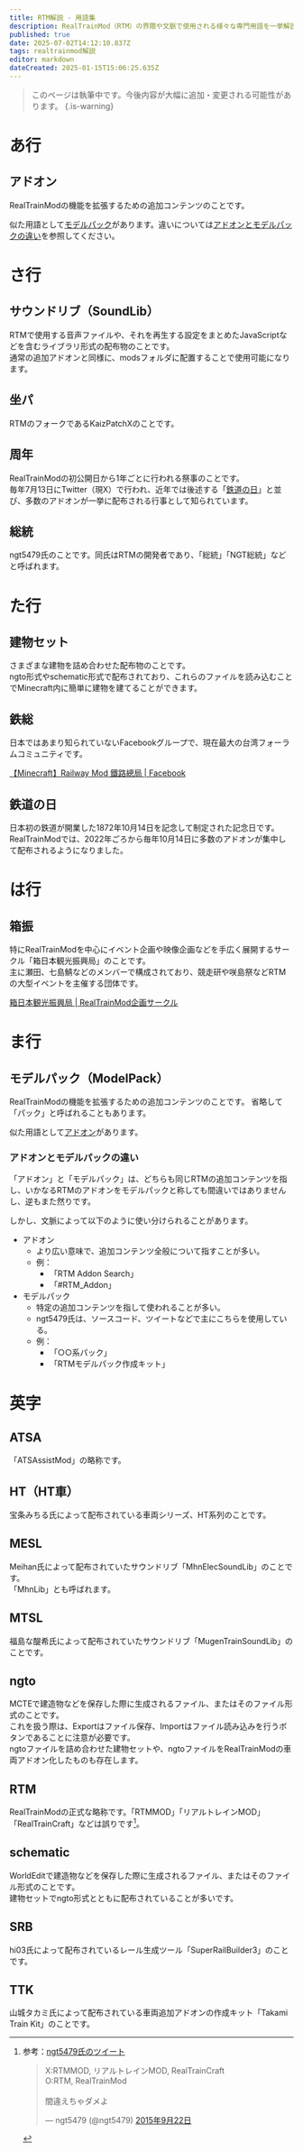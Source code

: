 ```yaml
---
title: RTM解説 - 用語集
description: RealTrainMod（RTM）の界隈や文脈で使用される様々な専門用語を一挙解説。検索してもわからなかったあの言葉や誰も教えてくれない言葉も納得の説明。
published: true
date: 2025-07-02T14:12:10.837Z
tags: realtrainmod解説
editor: markdown
dateCreated: 2025-01-15T15:06:25.635Z
---
```


> このページは執筆中です。今後内容が大幅に追加・変更される可能性があります。
{.is-warning}

# あ行
## アドオン
RealTrainModの機能を拡張するための追加コンテンツのことです。

似た用語として[モデルパック](#モデルパックmodelpack)があります。違いについては[アドオンとモデルパックの違い](#アドオンとモデルパックの違い)を参照してください。

# さ行
## サウンドリブ（SoundLib）
RTMで使用する音声ファイルや、それを再生する設定をまとめたJavaScriptなどを含むライブラリ形式の配布物のことです。  
通常の追加アドオンと同様に、modsフォルダに配置することで使用可能になります。

## 坐パ
RTMのフォークであるKaizPatchXのことです。

## 周年
RealTrainModの初公開日から1年ごとに行われる祭事のことです。  
毎年7月13日にTwitter（現X）で行われ、近年では後述する「[鉄道の日](#鉄道の日)」と並び、多数のアドオンが一挙に配布される行事として知られています。

## 総統
ngt5479氏のことです。同氏はRTMの開発者であり、「総統」「NGT総統」などと呼ばれます。

# た行
## 建物セット
さまざまな建物を詰め合わせた配布物のことです。  
ngto形式やschematic形式で配布されており、これらのファイルを読み込むことでMinecraft内に簡単に建物を建てることができます。

## 鉄総
日本ではあまり知られていないFacebookグループで、現在最大の台湾フォーラムコミュニティです。

[【Minecraft】Railway Mod 鐵路總局 | Facebook](https://www.facebook.com/groups/158533211228170/?notif_id=1736598322517572)

## 鉄道の日
日本初の鉄道が開業した1872年10月14日を記念して制定された記念日です。  
RealTrainModでは、2022年ごろから毎年10月14日に多数のアドオンが集中して配布されるようになりました。

# は行
## 箱振
特にRealTrainModを中心にイベント企画や映像企画などを手広く展開するサークル「箱日本観光振興局」のことです。  
主に瀬田、七島鯖などのメンバーで構成されており、競走研や咲島祭などRTMの大型イベントを主催する団体です。

[箱日本観光振興局 | RealTrainMod企画サークル ](https://boxjapan.info/)

# ま行
## モデルパック（ModelPack）
RealTrainModの機能を拡張するための追加コンテンツのことです。
省略して「パック」と呼ばれることもあります。

似た用語として[アドオン](#アドオン)があります。

### アドオンとモデルパックの違い

「アドオン」と「モデルパック」は、どちらも同じRTMの追加コンテンツを指し、いかなるRTMのアドオンをモデルパックと称しても間違いではありませんし、逆もまた然りです。

しかし、文脈によって以下のように使い分けられることがあります。
- アドオン
  - より広い意味で、追加コンテンツ全般について指すことが多い。
  - 例：
    - 「RTM Addon Search」
    - 「#RTM_Addon」
- モデルパック
  - 特定の追加コンテンツを指して使われることが多い。
  - ngt5479氏は、ソースコード、ツイートなどで主にこちらを使用している。
  - 例：
    - 「○○系パック」
    - 「RTMモデルパック作成キット」

<!-- 
ニュアンスの差: アドオンは追加コンテンツ全般を指し、モデルパックはモデルを追加する具体的なパックを指します。  
使用頻度: Web上およびXのコミュニティでは「アドオン」がより一般的で、「モデルパック」は特定のモデルパックを指す場合に使われます。  
Xでのコミュニティでは「#RTM_addon」が標準的なタグとして使われており、アドオンが広く認識されています。
 -->

# 英字
## ATSA
「ATSAssistMod」の略称です。

## HT（HT車）
宝条みちる氏によって配布されている車両シリーズ、HT系列のことです。

## MESL
Meihan氏によって配布されていたサウンドリブ「MhnElecSoundLib」のことです。  
「MhnLib」とも呼ばれます。

## MTSL
福島な醍希氏によって配布されていたサウンドリブ「MugenTrainSoundLib」のことです。

## ngto
MCTEで建造物などを保存した際に生成されるファイル、またはそのファイル形式のことです。  
これを扱う際は、Exportはファイル保存、Importはファイル読み込みを行うボタンであることに注意が必要です。  
ngtoファイルを詰め合わせた建物セットや、ngtoファイルをRealTrainModの車両アドオン化したものも存在します。

## RTM
RealTrainModの正式な略称です。「RTMMOD」「リアルトレインMOD」「RealTrainCraft」などは誤りです[^1]。

## schematic
WorldEditで建造物などを保存した際に生成されるファイル、またはそのファイル形式のことです。  
建物セットでngto形式とともに配布されていることが多いです。

## SRB
hi03氏によって配布されているレール生成ツール「SuperRailBuilder3」のことです。

## TTK
山城タカミ氏によって配布されている車両追加アドオンの作成キット「Takami Train Kit」のことです。

[^1]:参考：[ngt5479氏のツイート](https://x.com/ngt5479/status/646345468440502274)
	<blockquote class="twitter-tweet" data-lang="ja" data-dnt="true" data-theme="dark"><p lang="ja" dir="ltr">X:RTMMOD, リアルトレインMOD, RealTrainCraft<br>O:RTM, RealTrainMod<br><br>間違えちゃダメよ</p>&mdash; ngt5479 (@ngt5479) <a href="https://twitter.com/ngt5479/status/646345468440502274?ref_src=twsrc%5Etfw">2015年9月22日</a></blockquote> <script async src="https://platform.twitter.com/widgets.js" charset="utf-8"></script>